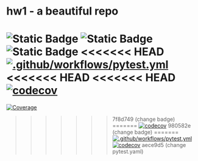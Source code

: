 # hw1 - a beautiful repo
![Static Badge](https://img.shields.io/badge/language-python-blue)
![Static Badge](https://img.shields.io/badge/license-MIT-purple)
![Static Badge](https://img.shields.io/badge/platform-linux-green)
<<<<<<< HEAD
[![.github/workflows/pytest.yml](https://github.com/vegechick510/hw1/actions/workflows/pytest.yml/badge.svg?branch=test)](https://github.com/vegechick510/hw1/actions/workflows/pytest.yml?branch=test)  
<<<<<<< HEAD
<<<<<<< HEAD
[![codecov](https://codecov.io/github/vegechick510/hw1/graph/badge.svg?token=1H8RIM3OQG)](https://codecov.io/github/vegechick510/hw1)
=======
[![Coverage](https://codecov.io/github/vegechick510/hw1/graph/badge.svg?token=1H8RIM3OQG)](https://codecov.io/github/vegechick510/hw1?branch=test)
>>>>>>> 7f8d749 (change badge)
=======
[![codecov](https://codecov.io/github/vegechick510/hw1/branch/test/graph/badge.svg?token=1H8RIM3OQG)](https://codecov.io/github/vegechick510/hw1)
>>>>>>> 980582e (change badge)
=======
[![.github/workflows/pytest.yml](https://github.com/vegechick510/hw1/actions/workflows/pytest.yml/badge.svg)](https://github.com/vegechick510/hw1/actions/workflows/pytest.yml?branch=test)  
[![codecov](https://codecov.io/github/vegechick510/hw1/graph/badge.svg?token=1H8RIM3OQG)](https://codecov.io/github/vegechick510/hw1)
>>>>>>> aece9d5 (change pytest.yaml)
